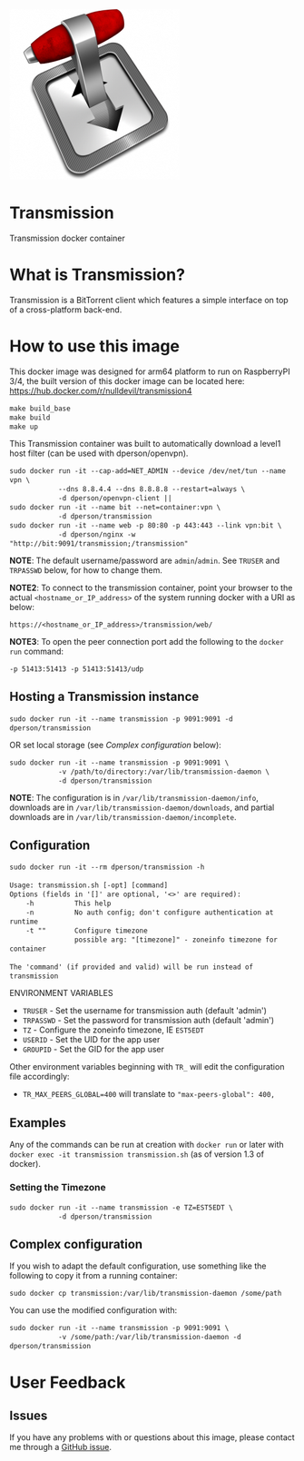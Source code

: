 [![logo](https://raw.githubusercontent.com/dperson/transmission/master/logo.png)](https://www.transmissionbt.com/)

# Transmission

Transmission docker container

# What is Transmission?

Transmission is a BitTorrent client which features a simple interface on top of
a cross-platform back-end.

# How to use this image

This docker image was designed for arm64 platform to run on RaspberryPI 3/4, the built version of this docker image can be located here: https://hub.docker.com/r/nulldevil/transmission4

```
make build_base
make build
make up
```


This Transmission container was built to automatically download a level1 host
filter (can be used with dperson/openvpn).

    sudo docker run -it --cap-add=NET_ADMIN --device /dev/net/tun --name vpn \
                --dns 8.8.4.4 --dns 8.8.8.8 --restart=always \
                -d dperson/openvpn-client ||
    sudo docker run -it --name bit --net=container:vpn \
                -d dperson/transmission
    sudo docker run -it --name web -p 80:80 -p 443:443 --link vpn:bit \
                -d dperson/nginx -w "http://bit:9091/transmission;/transmission"

**NOTE**: The default username/password are `admin`/`admin`. See `TRUSER` and
`TRPASSWD` below, for how to change them.

**NOTE2**: To connect to the transmission container, point your browser to the
actual `<hostname_or_IP_address>` of the system running docker with a URI as
below:

    https://<hostname_or_IP_address>/transmission/web/

**NOTE3**: To open the peer connection port add the following to the
`docker run` command:

    -p 51413:51413 -p 51413:51413/udp

## Hosting a Transmission instance

    sudo docker run -it --name transmission -p 9091:9091 -d dperson/transmission

OR set local storage (see *Complex configuration* below):

    sudo docker run -it --name transmission -p 9091:9091 \
                -v /path/to/directory:/var/lib/transmission-daemon \
                -d dperson/transmission

**NOTE**: The configuration is in `/var/lib/transmission-daemon/info`, downloads
are in `/var/lib/transmission-daemon/downloads`, and partial downloads are in
`/var/lib/transmission-daemon/incomplete`.

## Configuration

    sudo docker run -it --rm dperson/transmission -h

    Usage: transmission.sh [-opt] [command]
    Options (fields in '[]' are optional, '<>' are required):
        -h          This help
        -n          No auth config; don't configure authentication at runtime
        -t ""       Configure timezone
                    possible arg: "[timezone]" - zoneinfo timezone for container

    The 'command' (if provided and valid) will be run instead of transmission

ENVIRONMENT VARIABLES

 * `TRUSER` - Set the username for transmission auth (default 'admin')
 * `TRPASSWD` - Set the password for transmission auth (default 'admin')
 * `TZ` - Configure the zoneinfo timezone, IE `EST5EDT`
 * `USERID` - Set the UID for the app user
 * `GROUPID` - Set the GID for the app user

Other environment variables beginning with `TR_` will edit the configuration
file accordingly:

 * `TR_MAX_PEERS_GLOBAL=400` will translate to `"max-peers-global": 400,`

## Examples

Any of the commands can be run at creation with `docker run` or later with
`docker exec -it transmission transmission.sh` (as of version 1.3 of docker).

### Setting the Timezone

    sudo docker run -it --name transmission -e TZ=EST5EDT \
                -d dperson/transmission

## Complex configuration

If you wish to adapt the default configuration, use something like the following
to copy it from a running container:

    sudo docker cp transmission:/var/lib/transmission-daemon /some/path

You can use the modified configuration with:

    sudo docker run -it --name transmission -p 9091:9091 \
                -v /some/path:/var/lib/transmission-daemon -d dperson/transmission

# User Feedback

## Issues

If you have any problems with or questions about this image, please contact me
through a [GitHub issue](https://github.com/e1z0/transmission/issues).

